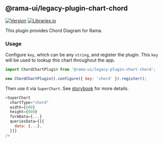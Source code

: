 <!--
Licensed to the Apache Software Foundation (ASF) under one
or more contributor license agreements.  See the NOTICE file
distributed with this work for additional information
regarding copyright ownership.  The ASF licenses this file
to you under the Apache License, Version 2.0 (the
"License"); you may not use this file except in compliance
with the License.  You may obtain a copy of the License at

  http://www.apache.org/licenses/LICENSE-2.0

Unless required by applicable law or agreed to in writing,
software distributed under the License is distributed on an
"AS IS" BASIS, WITHOUT WARRANTIES OR CONDITIONS OF ANY
KIND, either express or implied.  See the License for the
specific language governing permissions and limitations
under the License.
-->

## @rama-ui/legacy-plugin-chart-chord

[![Version](https://img.shields.io/npm/v/@rama-ui/legacy-plugin-chart-chord.svg?style=flat)](https://www.npmjs.com/package/@rama-ui/legacy-plugin-chart-chord)
[![Libraries.io](https://img.shields.io/librariesio/release/npm/%40rama-ui%2Flegacy-plugin-chart-chord?style=flat)](https://libraries.io/npm/@rama-ui%2Flegacy-plugin-chart-chord)

This plugin provides Chord Diagram for Rama.

### Usage

Configure `key`, which can be any `string`, and register the plugin. This `key` will be used to
lookup this chart throughout the app.

```js
import ChordChartPlugin from '@rama-ui/legacy-plugin-chart-chord';

new ChordChartPlugin().configure({ key: 'chord' }).register();
```

Then use it via `SuperChart`. See
[storybook](https://apache-rama.github.io/rama-ui-plugins/?selectedKind=plugin-chart-chord)
for more details.

```js
<SuperChart
  chartType="chord"
  width={600}
  height={600}
  formData={...}
  queriesData={[{
    data: {...},
  }]}
/>
```
